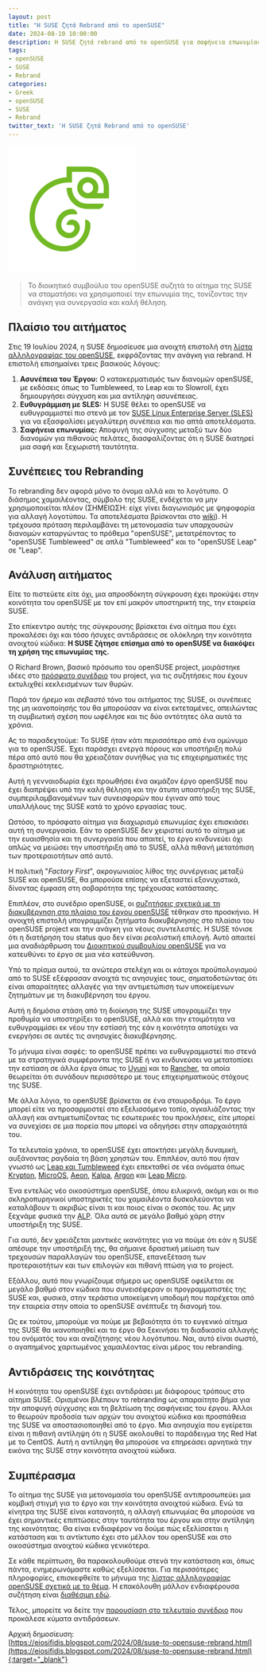 ```yaml
---
layout: post
title: "Η SUSE ζητά Rebrand από το openSUSE"
date: 2024-08-10 10:00:00
description: Η SUSE ζητά rebrand από το openSUSE για σαφήνεια επωνυμίας και ευθυγράμμιση με SLES. Μάθετε τις συνέπειες και την αντίδραση της κοινότητας.
tags:
- openSUSE
- SUSE
- Rebrand
categories:
- Greek
- openSUSE
- SUSE
- Rebrand
twitter_text: 'Η SUSE ζητά Rebrand από το openSUSE'
---
```


![openSUSE Logo](/post_images/opensuse/openSUSE-logo24.png "openSUSE Logo")

> Το διοικητικό συμβούλιο του openSUSE συζητά το αίτημα της SUSE να σταματήσει να χρησιμοποιεί την επωνυμία της, τονίζοντας την ανάγκη για συνεργασία και καλή θέληση.

## Πλαίσιο του αιτήματος

Στις 19 Ιουλίου 2024, η SUSE δημοσίευσε μια ανοιχτή επιστολή στη [λίστα αλληλογραφίας του openSUSE](https://lists.opensuse.org/archives/list/project@lists.opensuse.org/message/7IVGVJOAO4NIQILUYI3ZUL7NHCVBDQO7/), εκφράζοντας την ανάγκη για rebrand. Η επιστολή επισημαίνει τρεις βασικούς λόγους:

1.  **Ασυνέπεια του Έργου:** Ο κατακερματισμός των διανομών openSUSE, με εκδόσεις όπως το Tumbleweed, το Leap και το Slowroll, έχει δημιουργήσει σύγχυση και μια αντίληψη ασυνέπειας.   
2.  **Ευθυγράμμιση με SLES:** Η SUSE θέλει το openSUSE να ευθυγραμμιστεί πιο στενά με τον [SUSE Linux Enterprise Server (SLES)](https://www.suse.com/products/server/) για να εξασφαλίσει μεγαλύτερη συνέπεια και πιο απτά αποτελέσματα.   
3.  **Σαφήνεια επωνυμίας:** Αποφυγή της σύγχυσης μεταξύ των δύο διανομών για πιθανούς πελάτες, διασφαλίζοντας ότι η SUSE διατηρεί μια σαφή και ξεχωριστή ταυτότητα.   

## Συνέπειες του Rebranding

Το rebranding δεν αφορά μόνο το όνομα αλλά και το λογότυπο. Ο διάσημος χαμαιλέοντας, σύμβολο της SUSE, ενδέχεται να μην χρησιμοποιείται πλέον (ΣΗΜΕΙΩΣΗ: είχε γίνει διαγωνισμός με ψηφοφορία για αλλαγή λογοτύπου. Τα αποτελέσματα βρίσκονται στο [wiki](https://en.opensuse.org/Logocontest)). Η τρέχουσα πρόταση περιλαμβάνει τη μετονομασία των υπαρχουσών διανομών καταργώντας το πρόθεμα "openSUSE", μετατρέποντας το "openSUSE Tumbleweed" σε απλά "Tumbleweed" και το "openSUSE Leap" σε "Leap".  
  
## Ανάλυση αιτήματος

Είτε το πιστεύετε είτε όχι, μια απροσδόκητη σύγκρουση έχει προκύψει στην κοινότητα του openSUSE με τον επί μακρόν υποστηρικτή της, την εταιρεία SUSE.  
  
Στο επίκεντρο αυτής της σύγκρουσης βρίσκεται ένα αίτημα που έχει προκαλέσει όχι και τόσο ήσυχες αντιδράσεις σε ολόκληρη την κοινότητα ανοιχτού κώδικα: **Η SUSE ζήτησε επίσημα από το openSUSE να διακόψει τη χρήση της επωνυμίας της.**  
  
Ο Richard Brown, βασικό πρόσωπο του openSUSE project, μοιράστηκε ιδέες στο [πρόσφατο συνέδριο](https://events.opensuse.org/conferences/oSC24) του project, για τις συζητήσεις που έχουν εκτυλιχθεί κεκλεισμένων των θυρών.  
  
Παρά τον _ήρεμο_ και _σεβαστό_ τόνο του αιτήματος της SUSE, οι συνέπειες της μη ικανοποίησής του θα μπορούσαν να είναι εκτεταμένες, απειλώντας τη συμβιωτική σχέση που ωφέλησε και τις δύο οντότητες όλα αυτά τα χρόνια.  
  
Ας το παραδεχτούμε: Το SUSE ήταν κάτι περισσότερο από ένα ομώνυμο για το openSUSE. Έχει παράσχει ενεργά πόρους και υποστήριξη πολύ πέρα από αυτό που θα χρειαζόταν συνήθως για τις επιχειρηματικές της δραστηριότητες.  
  
Αυτή η γενναιοδωρία έχει προωθήσει ένα ακμάζον έργο openSUSE που έχει διαπρέψει υπό την καλή θέληση και την άτυπη υποστήριξη της SUSE, συμπεριλαμβανομένων των συνεισφορών που έγιναν από τους υπαλλήλους της SUSE κατά το χρόνο εργασίας τους.  
  
Ωστόσο, το πρόσφατο αίτημα για διαχωρισμό επωνυμίας έχει επισκιάσει αυτή τη συνεργασία. Εάν το openSUSE δεν χειριστεί αυτό το αίτημα με την ευαισθησία και τη συνεργασία που απαιτεί, το έργο κινδυνεύει όχι απλώς να μειώσει την υποστήριξη από το SUSE, αλλά πιθανή μετατόπιση των προτεραιοτήτων από αυτό.  
  
Η πολιτική "_Factory First_", ακρογωνιαίος λίθος της συνέργειας μεταξύ SUSE και openSUSE, θα μπορούσε επίσης να εξεταστεί εξονυχιστικά, δίνοντας έμφαση στη σοβαρότητα της τρέχουσας κατάστασης.  
  
Επιπλέον, στο συνέδριο openSUSE, οι [συζητήσεις σχετικά με τη διακυβέρνηση στο πλαίσιο του έργου openSUSE](https://youtu.be/nnGmu3YTp2I?si=1p1nff6QZouLUz_6) τέθηκαν στο προσκήνιο. Η ανοιχτή επιστολή υπογραμμίζει ζητήματα διακυβέρνησης στο πλαίσιο του openSUSE project και την ανάγκη για νέους συντελεστές. Η SUSE τόνισε ότι η διατήρηση του status quo δεν είναι ρεαλιστική επιλογή. Αυτό απαιτεί μια αναδιάρθρωση του [Διοικητικού συμβουλίου openSUSE](https://en.opensuse.org/openSUSE:Board) για να κατευθύνει το έργο σε μια νέα κατεύθυνση.  
  
Υπό το πρίσμα αυτού, τα ανώτερα στελέχη και οι κάτοχοι προϋπολογισμού από το SUSE εξέφρασαν ανοιχτά τις ανησυχίες τους, σηματοδοτώντας ότι είναι απαραίτητες αλλαγές για την αντιμετώπιση των υποκείμενων ζητημάτων με τη διακυβέρνηση του έργου.  
  
Αυτή η δημόσια στάση από τη διοίκηση της SUSE υπογραμμίζει την προθυμία να υποστηρίξει το openSUSE, αλλά και την ετοιμότητα να ευθυγραμμίσει εκ νέου την εστίασή της εάν η κοινότητα αποτύχει να ενεργήσει σε αυτές τις ανησυχίες διακυβέρνησης.  
  
Το μήνυμα είναι σαφές: το openSUSE πρέπει να ευθυγραμμιστεί πιο στενά με τα στρατηγικά συμφέροντα της SUSE ή να κινδυνεύσει να μετατοπίσει την εστίαση σε άλλα έργα όπως το [Uyuni](https://www.uyuni-project.org/) και το [Rancher](https://www.rancher.com/), τα οποία θεωρείται ότι συνάδουν περισσότερο με τους επιχειρηματικούς στόχους της SUSE.  
  
Με άλλα λόγια, το openSUSE βρίσκεται σε ένα σταυροδρόμι. Το έργο μπορεί είτε να προσαρμοστεί στο εξελισσόμενο τοπίο, αγκαλιάζοντας την αλλαγή και αντιμετωπίζοντας τις εσωτερικές του προκλήσεις, είτε μπορεί να συνεχίσει σε μια πορεία που μπορεί να οδηγήσει στην απαρχαιότητά του.  
  
Τα τελευταία χρόνια, το openSUSE έχει αποκτήσει μεγάλη δυναμική, αυξάνοντας ραγδαία τη βάση χρηστών του. Επιπλέον, αυτό που ήταν γνωστό ως [Leap και Tumbleweed](https://get.opensuse.org/) έχει επεκταθεί σε νέα ονόματα όπως [Krypton](https://en.opensuse.org/SDB:Argon_and_Krypton), [MicroOS](https://microos.opensuse.org/), [Aeon](https://en.opensuse.org/Portal:Aeon), [Kalpa](https://en.opensuse.org/Portal:Kalpa), [Argon](https://en.opensuse.org/SDB:Argon_and_Krypton) και [Leap Micro](https://get.opensuse.org/leapmicro/6.0/).  
  
Ένα εντελώς νέο οικοσύστημα openSUSE, όπου ειλικρινά, ακόμη και οι πιο σκληροπυρηνικοί υποστηρικτές του χαμαιλέοντα δυσκολεύονται να καταλάβουν τι ακριβώς είναι τι και ποιος είναι ο σκοπός του. Ας μην ξεχνάμε φυσικά την [ALP](https://en.opensuse.org/openSUSE:ALP). Όλα αυτά σε μεγάλο βαθμό χάρη στην υποστήριξη της SUSE.  
  
Για αυτό, δεν χρειάζεται μαντικές ικανότητες για να πούμε ότι εάν η SUSE απέσυρε την υποστήριξή της, θα σήμαινε δραστική μείωση των τρεχουσών παραλλαγών του openSUSE, επανεξέταση των προτεραιοτήτων και των επιλογών και πιθανή πτώση για το project.  
  
Εξάλλου, αυτό που γνωρίζουμε σήμερα ως openSUSE οφείλεται σε μεγάλο βαθμό στον κώδικα που συνεισέφεραν οι προγραμματιστές της SUSE και, φυσικά, στην τεράστια υποκείμενη υποδομή που παρέχεται από την εταιρεία στην οποία το openSUSE ανέπτυξε τη διανομή του.  
  
Ως εκ τούτου, μπορούμε να πούμε με βεβαιότητα ότι το ευγενικό αίτημα της SUSE θα ικανοποιηθεί και το έργο θα ξεκινήσει τη διαδικασία αλλαγής του ονόματός του και αναζήτησης νέου λογότυπου. Ναι, αυτό είναι σωστό, ο αγαπημένος χαριτωμένος χαμαιλέοντας είναι μέρος του rebranding.  

## Αντιδράσεις της κοινότητας

Η κοινότητα του openSUSE έχει αντιδράσει με διάφορους τρόπους στο αίτημα SUSE. Ορισμένοι βλέπουν το rebranding ως απαραίτητο βήμα για την αποφυγή σύγχυσης και τη βελτίωση της σαφήνειας του έργου. Άλλοι το θεωρούν προδοσία των αρχών του ανοιχτού κώδικα και προσπάθεια της SUSE να αποστασιοποιηθεί από το έργο. Μια ανησυχία που εγείρεται είναι η πιθανή αντίληψη ότι η SUSE ακολουθεί το παράδειγμα της Red Hat με το CentOS. Αυτή η αντίληψη θα μπορούσε να επηρεάσει αρνητικά την εικόνα της SUSE στην κοινότητα ανοιχτού κώδικα.  
  
## Συμπέρασμα

Το αίτημα της SUSE για μετονομασία του openSUSE αντιπροσωπεύει μια κομβική στιγμή για το έργο και την κοινότητα ανοιχτού κώδικα. Ενώ τα κίνητρα της SUSE είναι κατανοητά, η αλλαγή επωνυμίας θα μπορούσε να έχει σημαντικές επιπτώσεις στην ταυτότητα του έργου και στην αντίληψη της κοινότητας. Θα είναι ενδιαφέρον να δούμε πώς εξελίσσεται η κατάσταση και τι αντίκτυπο έχει στο μέλλον του openSUSE και στο οικοσύστημα ανοιχτού κώδικα γενικότερα.  
  
Σε κάθε περίπτωση, θα παρακολουθούμε στενά την κατάσταση και, όπως πάντα, ενημερωνόμαστε καθώς εξελίσσεται. Για περισσότερες πληροφορίες, επισκεφθείτε το μήνυμα της [λίστας αλληλογραφίας openSUSE σχετικά με το θέμα](https://lists.opensuse.org/archives/list/project@lists.opensuse.org/message/7IVGVJOAO4NIQILUYI3ZUL7NHCVBDQO7/). Η επακόλουθη μάλλον ενδιαφέρουσα συζήτηση είναι [διαθέσιμη εδώ](https://lists.opensuse.org/archives/list/project@lists.opensuse.org/thread/HZTCWECHJK6RBMY5KNGGY7LDLGAG7S7L/).  
  
Τέλος, μπορείτε να δείτε την [παρουσίαση στο τελευταίο συνέδριο](https://media.ccc.de/v/4411-we-re-all-grown-up-opensuse-is-not-suse) που προκάλεσε κύματα αντιδράσεων.

Αρχική δημοσίευση:  
[https://eiosifidis.blogspot.com/2024/08/suse-to-opensuse-rebrand.html](https://eiosifidis.blogspot.com/2024/08/suse-to-opensuse-rebrand.html){:target="_blank"}
